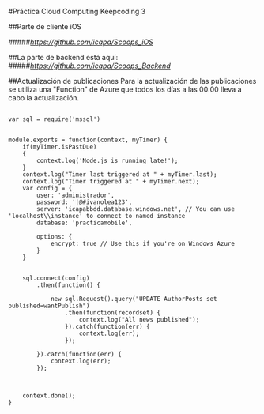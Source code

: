 #Práctica Cloud Computing Keepcoding 3



##Parte de cliente iOS

#####*https://github.com/icapa/Scoops_iOS*

##La parte de backend está aquí:
#####*https://github.com/icapa/Scoops_Backend*

##Actualización de publicaciones
Para la actualización de las publicaciones se utiliza una "Function" de Azure que todos los días a las 00:00 lleva a cabo la actualización.


```node

var sql = require('mssql')


module.exports = function(context, myTimer) {
    if(myTimer.isPastDue)
    {
        context.log('Node.js is running late!');
    }
    context.log("Timer last triggered at " + myTimer.last);
    context.log("Timer triggered at " + myTimer.next); 
    var config = {
        user: 'administrador',
        password: '|@#ivanolea123',
        server: 'icapabbdd.database.windows.net', // You can use 'localhost\\instance' to connect to named instance 
        database: 'practicamobile',
 
        options: {
            encrypt: true // Use this if you're on Windows Azure 
        }
    }
 

    sql.connect(config)
        .then(function() {
        
            new sql.Request().query("UPDATE AuthorPosts set published=wantPublish")
                .then(function(recordset) {
                    context.log("All news published");
                }).catch(function(err) {
                    context.log(err);
                });

        }).catch(function(err) {
            context.log(err);
        });



    context.done();
}

```